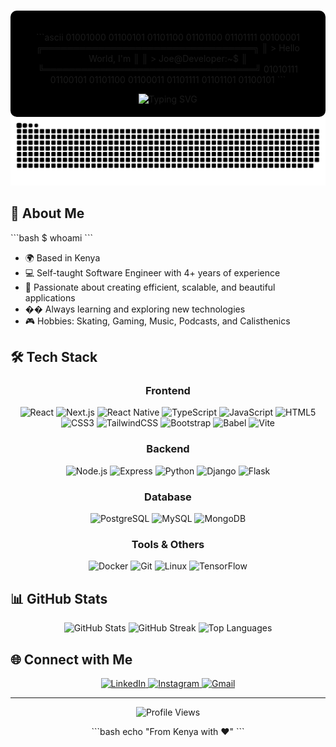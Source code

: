 # <div align="center">

<div align="center" style="background-color: #000000; padding: 20px; border-radius: 10px;">

\`\`\`ascii
01001000 01100101 01101100 01101100 01101111 00100001
    ╔══════════════════════════════════╗
    ║        > Hello World, I'm        ║
    ║        > Joe@Developer:~$        ║
    ╚══════════════════════════════════╝
01010111 01100101 01101100 01100011 01101111 01101101 01100101
\`\`\`

  <img src="https://readme-typing-svg.herokuapp.com?font=Fira+Code&weight=500&size=25&pause=1000&color=00FF00&center=true&vCenter=true&width=435&lines=Self-taught+Software+Engineer;4%2B+Years+of+Coding+Experience;Full+Stack+Developer;AI+%26+ML+Enthusiast" alt="Typing SVG" />
</div>

<div align="center">
  <img src="https://raw.githubusercontent.com/Platane/snk/output/github-contribution-grid-snake-dark.svg" alt="Snake animation" />
</div>

## 🚀 About Me
\`\`\`bash
$ whoami
\`\`\`
- 🌍 Based in Kenya
- 💻 Self-taught Software Engineer with 4+ years of experience
- 🎯 Passionate about creating efficient, scalable, and beautiful applications
- �� Always learning and exploring new technologies
- 🎮 Hobbies: Skating, Gaming, Music, Podcasts, and Calisthenics

## 🛠️ Tech Stack

<div align="center">

### Frontend
![React](https://img.shields.io/badge/React-20232A?style=for-the-badge&logo=react&logoColor=61DAFB)
![Next.js](https://img.shields.io/badge/Next.js-000000?style=for-the-badge&logo=next.js&logoColor=white)
![React Native](https://img.shields.io/badge/React_Native-20232A?style=for-the-badge&logo=react&logoColor=61DAFB)
![TypeScript](https://img.shields.io/badge/TypeScript-007ACC?style=for-the-badge&logo=typescript&logoColor=white)
![JavaScript](https://img.shields.io/badge/JavaScript-F7DF1E?style=for-the-badge&logo=javascript&logoColor=black)
![HTML5](https://img.shields.io/badge/HTML5-E34F26?style=for-the-badge&logo=html5&logoColor=white)
![CSS3](https://img.shields.io/badge/CSS3-1572B6?style=for-the-badge&logo=css3&logoColor=white)
![TailwindCSS](https://img.shields.io/badge/Tailwind_CSS-38B2AC?style=for-the-badge&logo=tailwind-css&logoColor=white)
![Bootstrap](https://img.shields.io/badge/Bootstrap-563D7C?style=for-the-badge&logo=bootstrap&logoColor=white)
![Babel](https://img.shields.io/badge/Babel-F9DC3E?style=for-the-badge&logo=babel&logoColor=black)
![Vite](https://img.shields.io/badge/Vite-646CFF?style=for-the-badge&logo=vite&logoColor=white)

### Backend
![Node.js](https://img.shields.io/badge/Node.js-339933?style=for-the-badge&logo=node.js&logoColor=white)
![Express](https://img.shields.io/badge/Express.js-404D59?style=for-the-badge)
![Python](https://img.shields.io/badge/Python-3776AB?style=for-the-badge&logo=python&logoColor=white)
![Django](https://img.shields.io/badge/Django-092E20?style=for-the-badge&logo=django&logoColor=white)
![Flask](https://img.shields.io/badge/Flask-000000?style=for-the-badge&logo=flask&logoColor=white)

### Database
![PostgreSQL](https://img.shields.io/badge/PostgreSQL-316192?style=for-the-badge&logo=postgresql&logoColor=white)
![MySQL](https://img.shields.io/badge/MySQL-00000F?style=for-the-badge&logo=mysql&logoColor=white)
![MongoDB](https://img.shields.io/badge/MongoDB-4EA94B?style=for-the-badge&logo=mongodb&logoColor=white)

### Tools & Others
![Docker](https://img.shields.io/badge/Docker-2496ED?style=for-the-badge&logo=docker&logoColor=white)
![Git](https://img.shields.io/badge/Git-F05032?style=for-the-badge&logo=git&logoColor=white)
![Linux](https://img.shields.io/badge/Linux-FCC624?style=for-the-badge&logo=linux&logoColor=black)
![TensorFlow](https://img.shields.io/badge/TensorFlow-FF6F00?style=for-the-badge&logo=tensorflow&logoColor=white)

</div>

## 📊 GitHub Stats

<div align="center">
  <img src="https://github-readme-stats.vercel.app/api?username=joeglantern&show_icons=true&theme=matrix" alt="GitHub Stats" />
  <img src="https://github-readme-streak-stats.herokuapp.com/?user=joeglantern&theme=matrix" alt="GitHub Streak" />
  <img src="https://github-readme-stats.vercel.app/api/top-langs/?username=joeglantern&layout=compact&theme=matrix" alt="Top Languages" />
</div>

## 🌐 Connect with Me
<div align="center">
  <a href="https://www.linkedin.com/in/joseph-lliban-885536361/">
    <img src="https://img.shields.io/badge/LinkedIn-0077B5?style=for-the-badge&logo=linkedin&logoColor=white" alt="LinkedIn"/>
  </a>
  <a href="https://instagram.com/joe_.glantern">
    <img src="https://img.shields.io/badge/Instagram-E4405F?style=for-the-badge&logo=instagram&logoColor=white" alt="Instagram"/>
  </a>
  <a href="mailto:libanjoe7@gmail.com">
    <img src="https://img.shields.io/badge/Gmail-D14836?style=for-the-badge&logo=gmail&logoColor=white" alt="Gmail"/>
  </a>
</div>

---

<div align="center">
  <img src="https://komarev.com/ghpvc/?username=joeglantern&label=Profile%20Views&color=00ff00&style=flat" alt="Profile Views" />
</div>

<div align="center">
  
  \`\`\`bash
  echo "From Kenya with ❤️"
  \`\`\`
  
</div>
